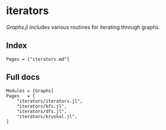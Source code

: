 # iterators

_Graphs.jl_ includes various routines for iterating through graphs.

## Index

```@index
Pages = ["iterators.md"]
```

## Full docs

```@autodocs
Modules = [Graphs]
Pages   = [
    "iterators/iterators.jl",
    "iterators/bfs.jl",
    "iterators/dfs.jl",
    "iterators/kruskal.jl",
]
```
